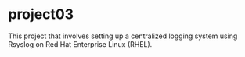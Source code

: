 # project03
This project that involves setting up a centralized logging system using Rsyslog on Red Hat Enterprise Linux (RHEL).
